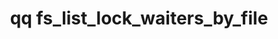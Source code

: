 ---
category: fs
command: fs_list_lock_waiters_by_file
optional_options:
- alternate: []
  help: File path
  name: --path
  required: false
- alternate: []
  help: File ID
  name: --id
  required: false
- alternate: []
  help: The protocol whose lock waiters should be listed
  name: --protocol
  required: true
- alternate: []
  help: The type of lock whose waiters should be listed
  name: --lock-type
  required: true
- alternate: []
  help: Snapshot id of the specified file.
  name: --snapshot
  required: false
permalink: /qq-cli-command-guide/fs/fs_list_lock_waiters_by_file.html
positional_options: []
sidebar: qq_cli_command_reference_sidebar
summary: This section explains how to use the <code>qq fs_list_lock_waiters_by_file</code>
  command.
synopsis: List waiting lock requests for a particular file
title: qq fs_list_lock_waiters_by_file
usage: qq fs_list_lock_waiters_by_file [-h] (--path PATH | --id ID) --protocol {nlm}
  --lock-type {byte-range} [--snapshot SNAPSHOT]
zendesk_source: qq CLI Command Guide

---